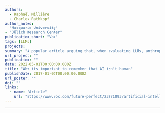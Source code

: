 ```yaml
---
authors:
  - Raphaël Millière 
  - Charles Rathkopf
author_notes:
- "Macquarie University"
- "Jülich Research Center"
publication_short: "Vox"
tags: [LLMs]
projects:
summary: "A popular article arguing that, when evaluating LLMs, anthropocentrism is just as misleading as anthropomorphism. "
url_project: ""
publication: ""
date: 2022-05-01T00:00:00.000Z
title: "Why its important to remember that AI isn't human"
publishDate: 2017-01-01T00:00:00.000Z
url_poster: ""
doi: ""
links:
  - name: "Article"
    url: "https://www.vox.com/future-perfect/23971093/artificial-intelligence-chatgpt-language-mind-understanding"
---
```

---
